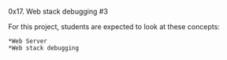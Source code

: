0x17. Web stack debugging #3

For this project, students are expected to look at these concepts:

    *Web Server
    *Web stack debugging

